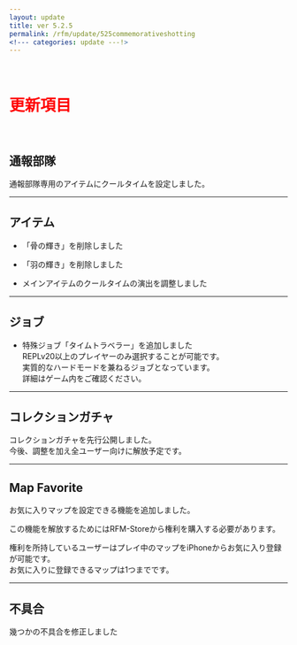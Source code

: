 ```yaml
---
layout: update
title: ver 5.2.5
permalink: /rfm/update/525commemorativeshotting
<!--- categories: update ---!> 
---
```



<br>
<h1 id="1"><font color="red">更新項目</font></h1><br>




## <span class="green-badge">通報部隊</span>     

通報部隊専用のアイテムにクールタイムを設定しました。  
  
-----------------------------------------------------  
## <span class="green-badge">アイテム</span>      

+  「骨の輝き」を削除しました  
+  「羽の輝き」を削除しました  
  
+  メインアイテムのクールタイムの演出を調整しました
 
 
-----------------------------------------------------  
## <span class="green-badge">ジョブ</span>      

+  特殊ジョブ「タイムトラベラー」を追加しました  
REPLv20以上のプレイヤーのみ選択することが可能です。  
実質的なハードモードを兼ねるジョブとなっています。  
詳細はゲーム内をご確認ください。  


-----------------------------------------------------  
## <span class="red-badge">コレクションガチャ</span>    
  
コレクションガチャを先行公開しました。  
今後、調整を加え全ユーザー向けに解放予定です。  


-----------------------------------------------------  
## <span class="red-badge">Map Favorite</span>  

お気に入りマップを設定できる機能を追加しました。  

この機能を解放するためにはRFM-Storeから権利を購入する必要があります。  

権利を所持しているユーザーはプレイ中のマップをiPhoneからお気に入り登録が可能です。  
お気に入りに登録できるマップは1つまでです。  

  
-----------------------------------------------------  
## <span class="yellow-badge">不具合</span>      
幾つかの不具合を修正しました   





